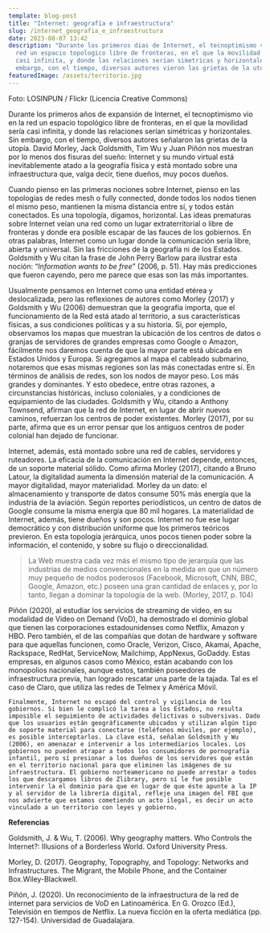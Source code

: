 ```yaml
---
template: blog-post
title: "Internet: geografía e infraestructura"
slug: /internet_geografia_e_infraestructura
date: 2023-08-07 13:42
description: "Durante los primeros dias de Internet, el tecnoptimismo vio en la
  red un espacio topologico libre de fronteras, en el que la movilidad sería
  casi infinita, y donde las relaciones serian simetricas y horizontales, sin
  embargo, con el tiempo, diversos autores vieron las grietas de la utopía. "
featuredImage: /assets/territorio.jpg
---
```

F﻿oto: LOSINPUN / Flickr (Licencia Creative Commons)

Durante los primeros años de expansión de Internet, el tecnoptimismo vio en la red un espacio topológico libre de fronteras, en el que la movilidad sería casi infinita, y donde las relaciones serían simétricas y horizontales. Sin embargo, con el tiempo, diversos autores señalaron las grietas de la utopía. David Morley, Jack Goldsmith, Tim Wu y Juan Piñón nos muestran por lo menos dos fisuras del sueño: Internet y su mundo virtual está inevitablemente atado a la geografía física y está montado sobre una infraestructura que, valga decir, tiene dueños, muy pocos dueños. 

Cuando pienso en las primeras nociones sobre Internet, pienso en las topologías de redes mesh o fully connected, donde todos los nodos tienen el mismo peso, mantienen la misma distancia entre sí, y todos están conectados. Es una topología, digamos, horizontal. Las ideas prematuras sobre Internet veían una red como un lugar extraterritorial o libre de fronteras y donde era posible escapar de las fauces de los gobiernos. En otras palabras, Internet como un lugar donde la comunicación sería libre, abierta y universal. Sin las fricciones de la geografía ni de los Estados. Goldsmith y Wu citan la frase de John Perry Barlow para ilustrar esta noción: “*Information wants to be free*” (2006, p. 51). Hay más predicciones que fueron cayendo, pero me parece que esas son las más importantes.

Usualmente pensamos en Internet como una entidad etérea y deslocalizada, pero las reflexiones de autores como Morley (2017) y Goldsmith y Wu (2006) demuestran que la geografía importa, que el funcionamiento de la Red está atado al territorio, a sus características físicas, a sus condiciones políticas y a su historia. Si, por ejemplo, observamos los mapas que muestran la ubicación de los centros de datos o granjas de servidores de grandes empresas como Google o Amazon, fácilmente nos daremos cuenta de que la mayor parte está ubicada en Estados Unidos y Europa. Si agregamos al mapa el cableado submarino, notaremos que esas mismas regiones son las más conectadas entre sí. En términos de análisis de redes, son los nodos de mayor peso. Los más grandes y dominantes. Y esto obedece, entre otras razones, a circunstancias históricas, incluso coloniales, y a condiciones de equipamiento de las ciudades. Goldsmith y Wu, citando a Anthony Townsend, afirman que la red de Internet, en lugar de abrir nuevos caminos, refuerzan los centros de poder existentes. Morley (2017), por su parte, afirma que es un error pensar que los antiguos centros de poder colonial han dejado de funcionar.

Internet, además, está montado sobre una red de cables, servidores y ruteadores. La eficacia de la comunicación en Internet depende, entonces, de un soporte material sólido. Como afirma Morley (2017), citando a Bruno Latour, la digitalidad aumenta la dimensión material de la comunicación. A mayor digitalidad, mayor materialidad. Morley da un dato: el almacenamiento y transporte de datos consume 50% más energía que la industria de la aviación. Según reportes periodísticos, un centro de datos de Google consume la misma energía que 80 mil hogares. La materialidad de Internet, además, tiene dueños y son pocos. Internet no fue ese lugar democrático y con distribución uniforme que los primeros teóricos previeron. En esta topología jerárquica, unos pocos tienen poder sobre la información, el contenido, y sobre su flujo o direccionalidad.

> La Web muestra cada vez más el mismo tipo de jerarquía que las industrias de medios convencionales en la medida en que un número muy pequeño de nodos poderosos (Facebook, Microsoft, CNN, BBC, Google, Amazon, etc.) poseen una gran cantidad de enlaces y, por lo tanto, llegan a dominar la topología de la web. (Morley, 2017, p. 104)

Piñón (2020), al estudiar los servicios de streaming de video, en su modalidad de Video on Demand (VoD), ha demostrado el dominio global que tienen las corporaciones estadounidenses como Netflix, Amazon y HBO. Pero también, el de las compañías que dotan de hardware y software para que aquellas funcionen, como Oracle, Verizon, Cisco, Akamai, Apache, Rackspace, RedHat, ServiceNow, Mailchimp, AppNexus, GoDaddy. Estas empresas, en algunos casos como México, están acabando con los monopolios nacionales, aunque estos, también poseedores de infraestructura previa, han logrado rescatar una parte de la tajada. Tal es el caso de Claro, que utiliza las redes de Telmex y América Móvil. 
	
	Finalmente, Internet no escapó del control y vigilancia de los gobiernos. Si bien le complicó la tarea a los Estados, no resulta imposible el seguimiento de actividades delictivas o subversivas. Dado que los usuarios están geográficamente ubicados y utilizan algún tipo de soporte material para conectarse (teléfonos móviles, por ejemplo), es posible interceptarlos. La clave está, señalan Goldsmith y Wu (2006), en amenazar e intervenir a los intermediarios locales. Los gobiernos no pueden atrapar a todos los consumidores de pornografía infantil, pero sí presionar a los dueños de los servidores que están en el territorio nacional para que eliminen las imágenes de su infraestructura. El gobierno norteamericano no puede arrestar a todos los que descargamos libros de Zlibrary, pero sí le fue posible intervenir la el dominio para que en lugar de que éste apunte a la IP y al servidor de la librería digital, refleje una imagen del FBI que nos advierte que estamos cometiendo un acto ilegal, es decir un acto vinculado a un territorio con leyes y gobierno.

**Referencias**

Goldsmith, J. & Wu, T. (2006). Why geography matters. Who Controls the Internet?: Illusions of a Borderless World. Oxford University Press. 

Morley, D. (2017). Geography, Topography, and Topology: Networks and Infrastructures. The Migrant, the Mobile Phone, and the Container Box.Wiley-Blackwell.

Piñón, J. (2020). Un reconocimiento de la infraestructura de la red de internet para servicios de VoD en Latinoamérica. En G. Orozco (Ed.), Televisión en tiempos de Netflix. La nueva ficción en la oferta mediática (pp. 127-154). Universidad de Guadalajara.